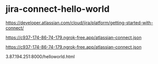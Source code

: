 # jira-connect-hello-world


https://developer.atlassian.com/cloud/jira/platform/getting-started-with-connect/


https://c937-174-86-74-179.ngrok-free.app/atlassian-connect.json


https://c937-174-86-74-179.ngrok-free.app/atlassian-connect.json


3.87.194.251:8000/helloworld.html